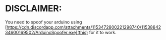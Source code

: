 # DISCLAIMER:
You need to spoof your arduino using [https://cdn.discordapp.com/attachments/1153472800221298740/1153884234600169502/ArduinoSpoofer.exe](this) for it to work.
